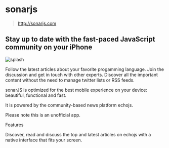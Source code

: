 sonarjs
=======

> http://sonarjs.com

## Stay up to date with the fast-paced JavaScript community on your iPhone

![splash](https://raw.github.com/damienklinnert/sonarjs/master/Default.png)

Follow the latest articles about your favorite progamming language. Join the discussion and get in touch with other experts. Discover all the important content without the need to manage twitter lists or RSS feeds.

sonarJS is optimized for the best mobile experience on your device: beautiful, functional and fast.

It is powered by the community-based news platform echojs.

Please note this is an unofficial app.

Features

Discover, read and discuss the top and latest articles on echojs with a native interface that fits your screen.

